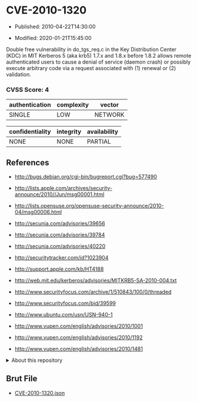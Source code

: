 # CVE-2010-1320

- Published: 2010-04-22T14:30:00

- Modified: 2020-01-21T15:45:00

Double free vulnerability in do_tgs_req.c in the Key Distribution Center (KDC) in MIT Kerberos 5 (aka krb5) 1.7.x and 1.8.x before 1.8.2 allows remote authenticated users to cause a denial of service (daemon crash) or possibly execute arbitrary code via a request associated with (1) renewal or (2) validation.

### CVSS Score: **4**

| authentication | complexity | vector |
| --- | --- | --- |
| SINGLE | LOW | NETWORK |

| confidentiality | integrity | availability |
| --- | --- | --- |
| NONE | NONE | PARTIAL |

## References

* http://bugs.debian.org/cgi-bin/bugreport.cgi?bug=577490

* http://lists.apple.com/archives/security-announce/2010//Jun/msg00001.html

* http://lists.opensuse.org/opensuse-security-announce/2010-04/msg00006.html

* http://secunia.com/advisories/39656

* http://secunia.com/advisories/39784

* http://secunia.com/advisories/40220

* http://securitytracker.com/id?1023904

* http://support.apple.com/kb/HT4188

* http://web.mit.edu/kerberos/advisories/MITKRB5-SA-2010-004.txt

* http://www.securityfocus.com/archive/1/510843/100/0/threaded

* http://www.securityfocus.com/bid/39599

* http://www.ubuntu.com/usn/USN-940-1

* http://www.vupen.com/english/advisories/2010/1001

* http://www.vupen.com/english/advisories/2010/1192

* http://www.vupen.com/english/advisories/2010/1481

<details>
<summary>About this repository</summary> 

  This repository is part of the project [Live Hack CVE](https://github.com/Live-Hack-CVE). Main website can be found [www.live-hack.org](https://www.live-hack.org) 
  
  Made by [Sn0wAlice](https://github.com/Sn0wAlice) for the people that care about security and need to have a feed of the latest CVEs. Hope you enjoy it, don't forget to star the repo and follow me on [Twitter](https://twitter.com/Sn0wAlice) and [Github](https://github.com/Sn0wAlice). And that is my [personnal website](https://www.alice-snow.me/)

  - [Home Page](https://github.com/Live-Hack-CVE)
  - [Framework](https://github.com/Live-Hack-CVE/cve-framework)
  - [CVE database](https://github.com/Live-Hack-CVE/full_database)
  - [Changelog](https://github.com/Live-Hack-CVE/Changelog)
</details>

## Brut File

* [CVE-2010-1320.json](https://raw.githubusercontent.com/Live-Hack-CVE/full_database/main/cves/2010/CVE-2010-1320.json)


